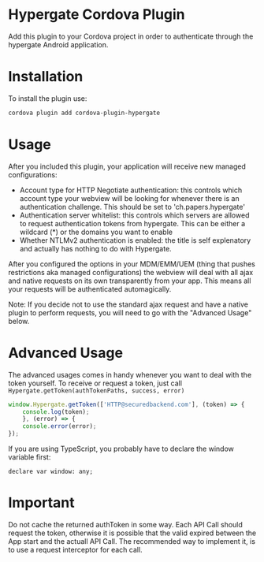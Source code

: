 Hypergate Cordova Plugin
======

Add this plugin to your Cordova project in order to authenticate through the hypergate Android application.

# Installation

To install the plugin use:

```bash
cordova plugin add cordova-plugin-hypergate 
```

# Usage

After you included this plugin, your application will receive new managed configurations:

- Account type for HTTP Negotiate authentication: this controls which account type your webview will be looking for whenever there is an authentication challenge. This should be set to 'ch.papers.hypergate'
- Authentication server whitelist: this controls which servers are allowed to request authentication tokens from hypergate. This can be either a wildcard (*) or the domains you want to enable
- Whether NTLMv2 authentication is enabled: the title is self explenatory and actually has nothing to do with Hypergate.

After you configured the options in your MDM/EMM/UEM (thing that pushes restrictions aka managed configurations) the webview will deal with all ajax and native requests on its own transparently from your app. This means all your requests will be authenticated automagically. 

Note: If you decide not to use the standard ajax request and have a native plugin to perform requests, you will need to go with the "Advanced Usage" below.

# Advanced Usage

The advanced usages comes in handy whenever you want to deal with the token yourself. To receive or request a token, just call `Hypergate.getToken(authTokenPaths, success, error)`

```javascript
window.Hypergate.getToken(['HTTP@securedbackend.com'], (token) => {
	console.log(token);
    }, (error) => {
    console.error(error);
});
```

If you are using TypeScript, you probably have to declare the window variable first:

`declare var window: any;`


# Important

Do not cache the returned authToken in some way. Each API Call should request the token, otherwise it is possible that the valid expired between the App start and the actuall API Call. The recommended way to implement it, is to use a request interceptor for each call.
